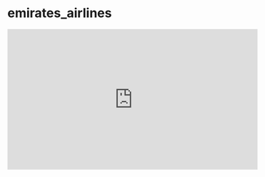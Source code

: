 # emirates_airlines

<div>
  <iframe width="560" height="315" src="https://www.youtube.com/embed/K39OO24kjmk" title="YouTube video player" frameborder="0" allow="accelerometer; autoplay; clipboard-write; encrypted-media; gyroscope; picture-in-picture" allowfullscreen></iframe>
</div>
